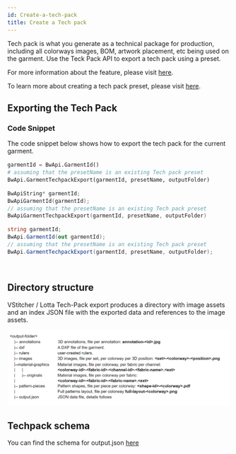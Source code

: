 ```yaml
---
id: Create-a-tech-pack
title: Create a Tech pack
---
```

Tech pack is what you generate as a technical package for production, including all colorways images, BOM, artwork placement, etc being used on the garment. Use the Teck Pack API to export a tech pack using a preset.

For more information about the feature, please visit <a href="https://support.browzwear.com/VStitcher/Tech%20Packs/tech-packs-create.htm" target="_blank">here</a>.

To learn more about creating a tech pack preset, please visit <a href="https://support.browzwear.com/VStitcher/Tech%20Packs/tech-packs-save.htm" target="_blank">here</a>.

## Exporting the Tech Pack

### Code Snippet
The code snippet below shows how to export the tech pack for the current garment. <br/>
<!--DOCUSAURUS_CODE_TABS-->

<!--Python-->
```python
garmentId = BwApi.GarmentId()
# assuming that the presetName is an existing Tech pack preset
BwApi.GarmentTechpackExport(garmentId, presetName, outputFolder)
```
<!--C++-->
```cpp
BwApiString* garmentId;
BwApiGarmentId(garmentId);
// assuming that the presetName is an existing Tech pack preset
BwApiGarmentTechpackExport(garmentId, presetName, outputFolder)
```
<!--C#-->
```csharp
string garmentId;
BwApi.GarmentId(out garmentId);
// assuming that the presetName is an existing Tech pack preset
BwApi.GarmentTechpackExport(garmentId, presetName, outputFolder);
```
<!--END_DOCUSAURUS_CODE_TABS-->

<br/>

## Directory structure
VStitcher / Lotta Tech-Pack export produces a directory with image assets and an index JSON file with the exported data and references to the image assets.

![](../assets/techpack/techpack-dirs.png)

## Techpack schema
You can find the schema for output.json <a href="https://gitlab.com/browzwear/share/open-platform/client-api/-/blob/master/BWPlugin/schema/api/v3.6/garment/tech_pack.json" target="_blank">here</a>

